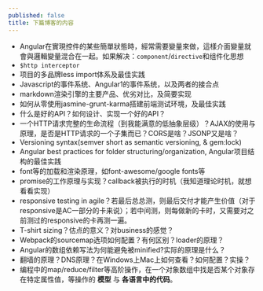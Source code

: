```yaml
---
published: false
title: 下篇博客的内容
---
```


* Angular在實現控件的某些簡單狀態時，經常需要變量來做，這樣介面變量就會與邏輯變量混合在一起。如果解决：`component`/`directive`和组件化思想
* `$http interceptor`
* 项目的多品牌less import体系及最佳实践
* Javascript的事件系统、Angular1的事件系统，以及两者的接合点
* markdown渲染引擎的主要产品、优劣对比，及简要实现
* 如何从零使用jasmine-grunt-karma搭建前端测试环境，及最佳实践
* 什么是好的API？如何设计、实现一个好的API？
* 一个HTTP请求完整的生命流程（到我能满意的低抽象层级）？AJAX的使用与原理，是否是HTTP请求的一个子集而已？CORS是啥？JSONP又是啥？
* Versioning syntax(semver short as semantic versioning, & gem:lock)
* Angular best practices for folder structuring/organization, Angular项目结构的最佳实践
* font等的加载和渲染原理，如font-awesome/google fonts等
* promise的工作原理与实现？callback被执行的时机（我知道理论时机，就想看看实现）
* responsive testing in agile？若最后总总测，则最后交付才能产生价值（对于responsive是AC一部分的卡来说）；若中间测，则每做新的卡时，又需要对之前测过的responsive的卡再测一遍。
* T-shirt sizing？估点的意义？对business的感觉？
* Webpack的sourcemap选项如何配置？有何区别？loader的原理？
* Angular的数组依赖写法为何能避免被minified?实际的原理是什么？
* 翻墙的原理？DNS原理？在Windows上Mac上如何查看？如何配置？实操？
* 编程中的map/reduce/filter等高阶操作，在一个对象数组中找是否某个对象存在特定属性值，等操作的 **模型** 与 **各语言中的代码**。